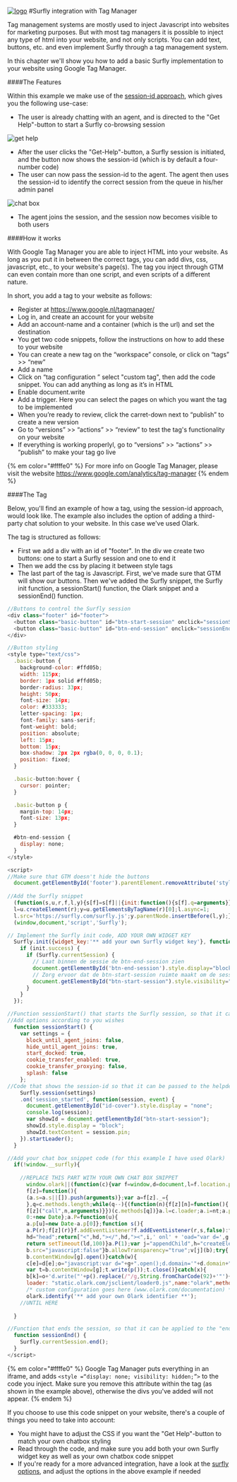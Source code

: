 <a href="https://www.surfly.com/">![logo](../images/logosmall.png)</a>
#Surfly integration with Tag Manager

Tag management systems are mostly used to inject Javascript into websites for marketing purposes. But with most tag managers it is possible to inject any type of html into your website, and not only scripts. You can add text, buttons, etc. and even implement Surfly through a tag management system.

In this chapter we'll show you how to add a basic Surfly implementation to your website using Google Tag Manager.

####The Features

Within this example we make use of the [session-id approach](../tutorial/advanced-integration.md), which gives you the following use-case:

- The user is already chatting with an agent, and is directed to the "Get Help"-button to start a Surfly co-browsing session

![get help](../images/get-help-button.png)

- After the user clicks the "Get-Help"-button, a Surfly session is initiated, and the button now shows the session-id (which is by default a four-number code)
- The user can now pass the session-id to the agent. The agent then uses the session-id to identify the correct session from the queue in his/her admin panel

![chat box](../images/olark-chat-box.png)

- The agent joins the session, and the session now becomes visible to both users

####How it works

With Google Tag Manager you are able to inject HTML into your website. As long as you put it in between the correct tags, you can add divs, css, javascript, etc., to your website's page(s). The tag you inject through GTM can even contain more than one script, and even scripts of a different nature.

In short, you add a tag to your website as follows:

- Register at https://www.google.nl/tagmanager/
- Log in, and create an account for your website
- Add an account-name and a container (which is the url) and set the destination
- You get two code snippets, follow the instructions on how to add these to your website
- You can create a new tag on the “workspace” console, or click on “tags” >> “new”
- Add a name
- Click on “tag configuration ” select "custom tag", then add the code snippet. You can add anything as long as it’s in HTML
- Enable document.write
- Add a trigger. Here you can select the pages on which you want the tag to be implemented
- When you’re ready to review, click the carret-down next to “publish” to create a new version
- Go to “versions” >> “actions” >> “review” to test the tag's functionality on your website
- If everything is working properlyl, go to “versions” >> “actions” >> “publish” to make your tag go live

{% em color="#ffffe0" %} For more info on Google Tag Manager, please visit the website https://www.google.com/analytics/tag-manager {% endem %}

####The Tag

Below, you'll find an example of how a tag, using the session-id approach, would look like. The example also includes the option of adding a third-party chat solution to your website. In this case we've used Olark.

The tag is structured as follows:

- First we add a div with an id of "footer". In the div we create two buttons: one to start a Surfly session and one to end it
- Then we add the css by placing it between style tags
- The last part of the tag is Javascript. First, we've made sure that GTM will show our buttons. Then we've added the Surfly snippet, the Surfly init function, a sessionStart() function, the Olark snippet and a sessionEnd() function.

```javascript
//Buttons to control the Surfly session
<div class="footer" id="footer">
  <button class="basic-button" id="btn-start-session" onclick="sessionStart()"><p id="id-cover">Get Help</p></button>
  <button class="basic-button" id="btn-end-session" onclick="sessionEnd()">Stop sessie</button>
</div>

//Button styling
<style type="text/css">
  .basic-button {
    background-color: #ffd05b;
    width: 115px;
    border: 1px solid #ffd05b;
    border-radius: 33px;
    height: 50px;
    font-size: 14px;
    color: #333333;
    letter-spacing: 1px;
    font-family: sans-serif;
    font-weight: bold;
    position: absolute;
    left: 15px;
    bottom: 15px;
    box-shadow: 2px 2px rgba(0, 0, 0, 0.1);
    position: fixed;
  }

  .basic-button:hover {
    cursor: pointer;
  }

  .basic-button p {
    margin-top: 14px;
    font-size: 13px;
  }

  #btn-end-session {
    display: none;
  }
</style>

<script>
//Make sure that GTM doesn't hide the buttons
  document.getElementById('footer').parentElement.removeAttribute('style');
  
//Add the Surfly snippet
  (function(s,u,r,f,l,y){s[f]=s[f]||{init:function(){s[f].q=arguments}};
  l=u.createElement(r);y=u.getElementsByTagName(r)[0];l.async=1;
  l.src='https://surfly.com/surfly.js';y.parentNode.insertBefore(l,y);})
  (window,document,'script','Surfly');

// Implement the Surfly init code, ADD YOUR OWN WIDGET KEY 
  Surfly.init({widget_key:'** add your own Surfly widget key'}, function(init) {
    if (init.success) {
      if (Surfly.currentSession) {
        // Laat binnen de sessie de btn-end-session zien
        document.getElementById('btn-end-session').style.display="block";
        // Zorg ervoor dat de btn-start-session ruimte maakt om de session-id te laten zien
        document.getElementById("btn-start-session").style.visibility="hidden";
      }
    }
  });

//Function sessionStart() that starts the Surfly session, so that it can be applied to the "Start Session"-button
//Add options according to you wishes
  function sessionStart() {
    var settings = {
      block_until_agent_joins: false,
      hide_until_agent_joins: true,
      start_docked: true,
      cookie_transfer_enabled: true,
      cookie_transfer_proxying: false,
      splash: false
    };
//Code that shows the session-id so that it can be passed to the helpdesk agent
    Surfly.session(settings)
    .on('session_started', function(session, event) {
      document.getElementById("id-cover").style.display = "none";
      console.log(session);
      var showId = document.getElementById("btn-start-session");
      showId.style.display = "block";
      showId.textContent = session.pin;
    }).startLeader();
  }

//Add your chat box snippet code (for this example I have used Olark)
  if(!window.__surfly){
  
    //REPLACE THIS PART WITH YOUR OWN CHAT BOX SNIPPET
      window.olark||(function(c){var f=window,d=document,l=f.location.protocol=="https:"?"https:":"http:",z=c.name,r="load";var nt=function(){
      f[z]=function(){
      (a.s=a.s||[]).push(arguments)};var a=f[z]._={
      },q=c.methods.length;while(q--){(function(n){f[z][n]=function(){
      f[z]("call",n,arguments)}})(c.methods[q])}a.l=c.loader;a.i=nt;a.p={
      0:+new Date};a.P=function(u){
      a.p[u]=new Date-a.p[0]};function s(){
      a.P(r);f[z](r)}f.addEventListener?f.addEventListener(r,s,false):f.attachEvent("on"+r,s);var ld=function(){function p(hd){
      hd="head";return["<",hd,"></",hd,"><",i,' onl' + 'oad="var d=',g,";d.getElementsByTagName('head')[0].",j,"(d.",h,"('script')).",k,"='",l,"//",a.l,"'",'"',"></",i,">"].join("")}var i="body",m=d[i];if(!m){
      return setTimeout(ld,100)}a.P(1);var j="appendChild",h="createElement",k="src",n=d[h]("div"),v=n[j](d[h](z)),b=d[h]("iframe"),g="document",e="domain",o;n.style.display="none";m.insertBefore(n,m.firstChild).id=z;b.frameBorder="0";b.id=z+"-loader";if(/MSIE[ ]+6/.test(navigator.userAgent)){
      b.src="javascript:false"}b.allowTransparency="true";v[j](b);try{
      b.contentWindow[g].open()}catch(w){
      c[e]=d[e];o="javascript:var d="+g+".open();d.domain='"+d.domain+"';";b[k]=o+"void(0);"}try{
      var t=b.contentWindow[g];t.write(p());t.close()}catch(x){
      b[k]=o+'d.write("'+p().replace(/"/g,String.fromCharCode(92)+'"')+'");d.close();'}a.P(2)};ld()};nt()})({
      loader: "static.olark.com/jsclient/loader0.js",name:"olark",methods:["configure","extend","declare","identify"]});
      /* custom configuration goes here (www.olark.com/documentation) */
      olark.identify('** add your own Olark identifier **');  
    //UNTIL HERE
    
  }

//Function that ends the session, so that it can be applied to the "end Session"-button
  function sessionEnd() {
    Surfly.currentSession.end();
  }
</script>
```
{% em color="#ffffe0" %} Google Tag Manager puts everything in an iframe, and adds `<style =“display: none; visibility: hidden;”>` to the code you inject. Make sure you remove this attribute within the tag (as shown in the example above), otherwise the divs you've added will not appear. {% endem %}

If you choose to use this code snippet on your website, there's a couple of things you need to take into account:

- You might have to adjust the CSS if you want the "Get Help"-button to match your own chatbox styling
- Read through the code, and make sure you add both your own Surfly widget key as well as your own chatbox code snippet
- If you're ready for a more advanced integration, have a look at the [surfly options](../widget-options.md), and adjust the options in the above example if needed